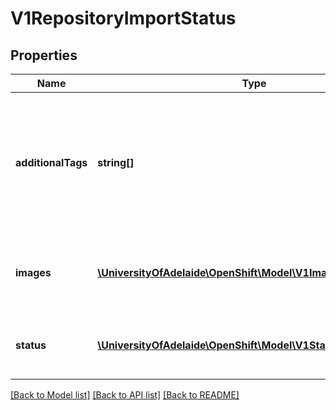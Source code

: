 # V1RepositoryImportStatus

## Properties
Name | Type | Description | Notes
------------ | ------------- | ------------- | -------------
**additionalTags** | **string[]** | AdditionalTags are tags that exist in the repository but were not imported because a maximum limit of automatic imports was applied. | [optional] 
**images** | [**\UniversityOfAdelaide\OpenShift\Model\V1ImageImportStatus[]**](V1ImageImportStatus.md) | Images is a list of images successfully retrieved by the import of the repository. | [optional] 
**status** | [**\UniversityOfAdelaide\OpenShift\Model\V1Status**](V1Status.md) | Status reflects whether any failure occurred during import | [optional] 

[[Back to Model list]](../README.md#documentation-for-models) [[Back to API list]](../README.md#documentation-for-api-endpoints) [[Back to README]](../README.md)



